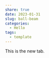 ```yaml
---
share: true
date: 2023-01-31
slug: ball-beam
categories:
  - Hello
tags:
  - template
---
```

This is the new tab.